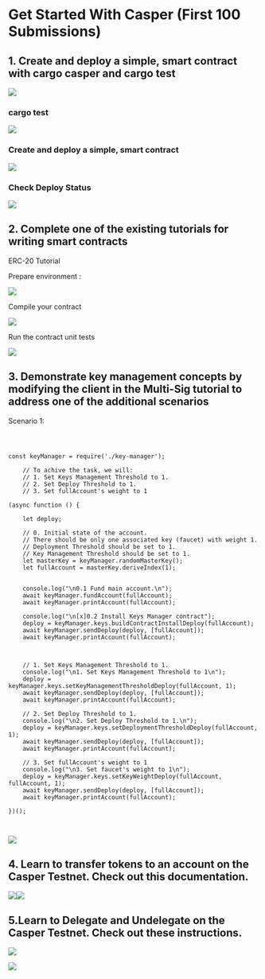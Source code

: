 # Get Started With Casper (First 100 Submissions)


## 1. Create and deploy a simple, smart contract with cargo casper and cargo test




![](imgs/reppare.png)

### cargo test

![](imgs/test.png)

### Create and deploy a simple, smart contract


![](imgs/deploy.png)

### Check Deploy Status

![](imgs/check-deploy.png)




## 2. Complete one of the existing tutorials for writing smart contracts

ERC-20 Tutorial

Prepare environment :

![](imgs/erc20-prepare.png)

Compile your contract 

![](imgs/erc20-build.png)

Run the contract unit tests

![](imgs/erc20-test.png)





## 3. Demonstrate key management concepts by modifying the client in the Multi-Sig tutorial to address one of the additional scenarios

Scenario 1: 


```

    
  
const keyManager = require('./key-manager');

    // To achive the task, we will:
    // 1. Set Keys Management Threshold to 1.
    // 2. Set Deploy Threshold to 1.
    // 3. Set fullAccount's weight to 1

(async function () {

    let deploy;

    // 0. Initial state of the account.
    // There should be only one associated key (faucet) with weight 1.
    // Deployment Threshold should be set to 1.
    // Key Management Threshold should be set to 1.
    let masterKey = keyManager.randomMasterKey();
    let fullAccount = masterKey.deriveIndex(1);    


    console.log("\n0.1 Fund main account.\n");
    await keyManager.fundAccount(fullAccount);
    await keyManager.printAccount(fullAccount);
    
    console.log("\n[x]0.2 Install Keys Manager contract");
    deploy = keyManager.keys.buildContractInstallDeploy(fullAccount);
    await keyManager.sendDeploy(deploy, [fullAccount]);
    await keyManager.printAccount(fullAccount);


    
    // 1. Set Keys Management Threshold to 1.
    console.log("\n1. Set Keys Management Threshold to 1\n");
    deploy = keyManager.keys.setKeyManagementThresholdDeploy(fullAccount, 1);
    await keyManager.sendDeploy(deploy, [fullAccount]);
    await keyManager.printAccount(fullAccount);
    
    // 2. Set Deploy Threshold to 1.
    console.log("\n2. Set Deploy Threshold to 1.\n");
    deploy = keyManager.keys.setDeploymentThresholdDeploy(fullAccount, 1);
    await keyManager.sendDeploy(deploy, [fullAccount]);
    await keyManager.printAccount(fullAccount);
    
    // 3. Set fullAccount's weight to 1
    console.log("\n3. Set faucet's weight to 1\n");
    deploy = keyManager.keys.setKeyWeightDeploy(fullAccount, fullAccount, 1);
    await keyManager.sendDeploy(deploy, [fullAccount]);
    await keyManager.printAccount(fullAccount);
    
})();



```


![](imgs/scenacio.png)

## 4. Learn to transfer tokens to an account on the Casper Testnet. Check out this documentation.


![](imgs/transfer.png)![](imgs/check-transfer.png)




## 5.Learn to Delegate and Undelegate on the Casper Testnet. Check out these instructions.



![](imgs/delegation.png)



![](imgs/undelegation.png)
